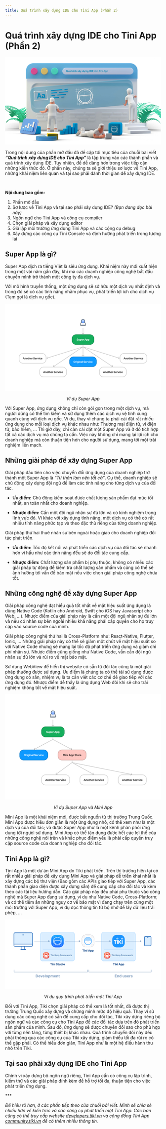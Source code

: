 ```yaml
---
title: Quá trình xây dựng IDE cho Tini App (Phần 2)
---
```


# Quá trình xây dựng IDE cho Tini App (Phần 2)

![Tini App Studio](https://raw.githubusercontent.com/tikivn/tiki-miniapp-docs/master/static/img/studio-development.jpg)

Trong nội dung của phần mở đầu đã đề cập tới mục tiêu của chuỗi bài viết ***“Quá trình xây dựng IDE cho Tini App”*** là tập trung vào các thành phần và quá trình xây dựng IDE. Tuy nhiên, để dễ dàng hơn trong việc tiếp cận những kiến thức đó. Ở phần này, chúng ta sẽ giới thiệu sơ lược về Tini App, những khái niệm liên quan và tại sao phải dành thời gian để xây dựng IDE.

<br/>

**Nội dung bao gồm:**

1. Phần mở đầu
2. Sơ lược về Tini App và tại sao phải xây dựng IDE? *(Bạn đang đọc bài này)*
3. Ngôn ngữ cho Tini App và công cụ compiler
4. Chọn giải pháp và xây dựng editor
5. Giả lập môi trường ứng dụng Tini App và các cộng cụ debug
6. Xây dựng các công cụ Tini Console và định hướng phát triển trong tương lai

## Super App là gì?

Super App dịch ra tiếng Việt là siêu ứng dụng. Khái niệm này mới xuất hiện trong một vài năm gần đây, khi mà các doanh nghiệp công nghệ bắt đầu chuyển mình trở thành một công ty đa dịch vụ.

Với mô hình truyền thống, một ứng dụng sẽ sở hữu một dịch vụ nhất định và trong đó sẽ có các tính năng nhằm phục vụ, phát triển lợi ích cho dịch vụ (Tạm gọi là dịch vụ gốc).

![Tini App Studio](https://raw.githubusercontent.com/tikivn/tiki-miniapp-docs/master/static/img/super-app.jpg)
<p align=center><i>Ví dụ Super App</i></p>

Với Super App, ứng dụng không chỉ còn gói gọn trong một dịch vụ, mà người dùng có thể tìm kiếm và sử dụng thêm các dịch vụ vệ tinh xung quanh cùng với dịch vụ gốc. Ví dụ, thay vì chúng ta phải cài đặt rất nhiều ứng dụng cho mỗi loại dịch vụ khác nhau như: Thương mại điện tử, ví điện tử, bảo hiểm, … Thì giờ đây, chỉ cần cài đặt một Super App và ở đó tích hợp tất cả các dịch vụ mà chúng ta cần. Việc này không chỉ mang lại lợi ích cho doanh nghiệp mà còn thuận tiện hơn cho người sử dụng, mang tới một trải nghiệm liền mạch.

## Những giải pháp để xây dựng Super App

Giải pháp đầu tiên cho việc chuyển đổi ứng dụng của doanh nghiệp trở thành một Super App là *“Tự thân làm nên tất cả”*. Cụ thể, doanh nghiệp sẽ chủ động xây dựng đội ngũ để làm các tính năng cho từng dịch vụ của đối tác.

- **Ưu điểm:** Chủ động kiểm soát được chất lượng sản phẩm đạt mức tốt nhất, an toàn nhất cho doanh nghiệp.

- **Nhược điểm:** Cần một đội ngũ nhân sự đủ lớn và có kinh nghiệm trong lĩnh vực đó. Vì khác với xây dựng tính năng, một dịch vụ có thể có rất nhiều tính năng phức tạp và theo đặc thù riêng của từng doanh nghiệp.

Giải pháp thứ hai thuê nhân sự bên ngoài hoặc giao cho doanh nghiệp đối tác phát triển.

- **Ưu điểm:** Tốc độ kết nối và phát triển các dịch vụ của đối tác sẽ nhanh hơn vì hầu như các tính năng đều sẽ do đối tác cung cấp.

- **Nhược điểm:** Chất lượng sản phẩm bị phụ thuộc, không có nhiều các giải pháp tự động để kiểm tra chất lượng sản phẩm và cũng có thể sẽ ảnh hưởng tới vấn đề bảo mật nếu việc chọn giải pháp công nghệ chưa tốt.

## Những công nghệ để xây dựng Super App

Giải pháp công nghệ đạt hiểu quả tốt nhất về mặt hiệu suất ứng dụng là dùng Native Code (Kotlin cho Android, Swift cho iOS hay Javascript cho Web, …). Nhược điểm của giải pháp này là cần một đội ngũ nhân sự đủ lớn và nếu có nhân sự bên ngoài nhiều khả năng phải cấp quyền cho họ truy cập vào source code của mình.

Giải pháp công nghệ thứ hai là Cross-Platform như: React-Native, Flutter, Ionic, … Những giải pháp này có thể sẽ giảm một chút về mặt hiệu suất so với Native Code nhưng sẽ mang lại tốc độ phát triển ứng dụng và giảm chi phí nhân sự. Nhược điểm cũng giống như Native Code, vẫn cần đội ngũ nhân sự đủ lớn và rủi ro về mặt bảo mật.

Sử dụng WebView để hiển thị website có sẵn từ đối tác cũng là một giải pháp thường được sử dụng. Ưu điểm là chúng ta có thể tái sử dụng được ứng dụng có sẵn, nhiệm vụ là ta cần viết các cơ chế để giao tiếp với các ứng dụng đó. Nhược điểm dễ thấy là ứng dụng Web đôi khi sẽ cho trải nghiệm không tốt về mặt hiệu suất.

![Tini App Studio](https://raw.githubusercontent.com/tikivn/tiki-miniapp-docs/master/static/img/mini-app.jpg)
<p align=center><i>Ví dụ Super App và Mini App</i></p>

Mini App là một khái niệm mới, được bắt nguồn từ thị trường Trung Quốc. Mini App được hiểu đơn giản là một ứng dụng nhỏ, có thể xem như là một dịch vụ của đối tác; và được Super App như là một kênh phân phối ứng dụng tới người sử dụng. Mini App có thể tận dụng được hết các lợi thế của những công nghệ nói trên và khắc phục điểm yếu là phải cấp quyền truy cập source code của doanh nghiệp cho đối tác.

## Tini App là gì?

Tini App là một dự án Mini App do Tiki phát triển. Trên thị trường hiện tại có rất nhiều giải pháp để xây dựng Mini App và giải pháp dễ triển khai nhất là xây dựng các bộ thư viện (Bao gồm các APIs giao tiếp với Super App, các thành phần giao diện được xây dựng sẵn) để cung cấp cho đối tác và kèm theo các tài liệu hướng dẫn. Các giải pháp này đều phải phụ thuộc vào công nghệ mà Super App đang sử dụng, ví dụ như Native Code, Cross-Platform; và có thể tiềm ẩn những nguy cơ về bảo mật vì đang chạy trên cùng một môi trường với Super App, ví dụ đọc thông tin từ bộ nhớ để lấy dữ liệu trái phép, …

![Tini App Studio](https://raw.githubusercontent.com/tikivn/tiki-miniapp-docs/master/static/img/tini-app.png)
<p align=center><i>Ví dụ quy trình phát triển một Tini App</i></p>

Đối với Tini App, Tiki chọn giải pháp có thể xem là tốt nhất, đã được thị trường Trung Quốc xây dựng và chứng minh mức độ hiệu quả. Thay vì sử dụng các công nghệ có sẵn để cung cấp cho đối tác, Tiki xây dựng riêng bộ ngôn ngữ và các công cụ cho Tini App để các đối tác dựa trên đó phát triển sản phẩm của mình. Sau đó, ứng dụng sẽ được chuyển đổi sao cho phù hợp với từng nền tảng, từng thiết bị khác nhau. Quá trình chuyển đối này đều phải thông qua các công cụ của Tiki xây dựng, giảm thiểu tối đa rủi ro có thể gặp phải. Có thể hiểu đơn giản, Tini App như là một hệ điều hành thu nhỏ trên Tiki.

## Tại sao phải xây dựng IDE cho Tini App

Chính vì xây dựng bộ ngôn ngữ riêng, Tini App cần có công cụ lập trình, kiểm thử và các giải pháp đính kèm để hỗ trợ tối đa, thuận tiện cho việc phát triển ứng dụng.

\***

*Để hiểu rõ hơn, ở các phần tiếp theo của chuỗi bài viết. Mình sẽ chia sẻ nhiều hơn về kiến trúc và các công cụ phát triển một Tini App. Các bạn cũng có thể truy cấp website [developers.tiki.vn](https://developers.tiki.vn) và cộng đồng Tini App [community.tiki.vn](https://community.tiki.vn) để có thêm nhiều thông tin.*
